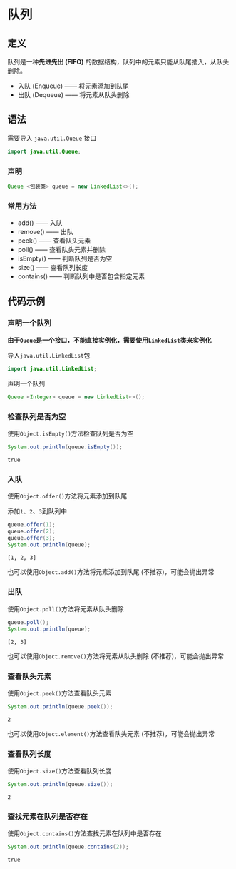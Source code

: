 # 队列

## 定义

队列是一种**先进先出 (FIFO)** 的数据结构，队列中的元素只能从队尾插入，从队头删除。

- 入队 (Enqueue) —— 将元素添加到队尾
- 出队 (Dequeue) —— 将元素从队头删除

## 语法

需要导入 `java.util.Queue` 接口

```java
import java.util.Queue;
```

### 声明

```java
Queue <包装类> queue = new LinkedList<>();
```

### 常用方法

- add() —— 入队
- remove() —— 出队
- peek() —— 查看队头元素
- poll() —— 查看队头元素并删除
- isEmpty() —— 判断队列是否为空
- size() —— 查看队列长度
- contains() —— 判断队列中是否包含指定元素

## 代码示例

### 声明一个队列

**由于`Oueue`是一个接口，不能直接实例化，需要使用`LinkedList`类来实例化**

导入`java.util.LinkedList`包

```java
import java.util.LinkedList;
```

声明一个队列

```java
Queue <Integer> queue = new LinkedList<>();
```

### 检查队列是否为空

使用`Object.isEmpty()`方法检查队列是否为空

```java
System.out.println(queue.isEmpty());
```

```
true
```

### 入队

使用`Object.offer()`方法将元素添加到队尾

添加`1`、`2`、`3`到队列中

```java
queue.offer(1);
queue.offer(2);
queue.offer(3);
System.out.println(queue);
```

```
[1, 2, 3]
```

也可以使用`Object.add()`方法将元素添加到队尾 (不推荐)，可能会抛出异常

### 出队

使用`Object.poll()`方法将元素从队头删除

```java
queue.poll();
System.out.println(queue);
```

```
[2, 3]
```

也可以使用`Object.remove()`方法将元素从队头删除 (不推荐)，可能会抛出异常

### 查看队头元素

使用`Object.peek()`方法查看队头元素

```java
System.out.println(queue.peek());
```

```
2
```

也可以使用`Object.element()`方法查看队头元素 (不推荐)，可能会抛出异常

### 查看队列长度

使用`Object.size()`方法查看队列长度

```java
System.out.println(queue.size());
```

```
2
```

### 查找元素在队列是否存在

使用`Object.contains()`方法查找元素在队列中是否存在

```java
System.out.println(queue.contains(2));
```

```
true
```